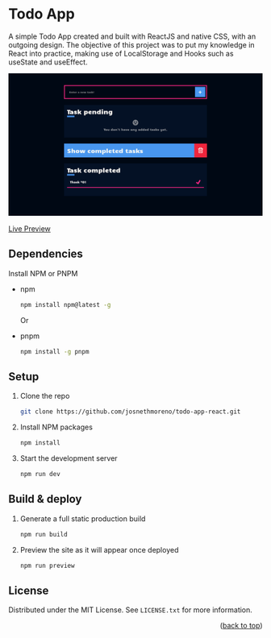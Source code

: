<div id="top"></div>

# Todo App
A simple Todo App created and built with ReactJS and native CSS, with an outgoing design. The objective of this project was to put my knowledge in React into practice, making use of LocalStorage and Hooks such as useState and useEffect.

<img src="src/preview.png" alt="Preview UI">

[Live Preview](https://todo-app-josneth.netlify.app/)


## Dependencies

Install NPM or PNPM
* npm
  ```sh
  npm install npm@latest -g
  ```
 
  Or
  
* pnpm
  ```sh
  npm install -g pnpm
  ```


## Setup

1. Clone the repo
   ```sh
   git clone https://github.com/josnethmoreno/todo-app-react.git
   ```
   
2. Install NPM packages
   ```sh
   npm install
   ```
   
3. Start the development server
   ```sh
   npm run dev
   ```


## Build & deploy

1. Generate a full static production build
   ```sh
   npm run build
   ```
   
2. Preview the site as it will appear once deployed
   ```sh
   npm run preview
   ```

## License

Distributed under the MIT License. See `LICENSE.txt` for more information.

<p align="right">(<a href="#top">back to top</a>)</p>